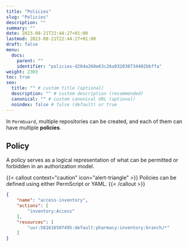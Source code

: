 ```yaml
---
title: "Policies"
slug: "Policies"
description: ""
summary: ""
date: 2023-08-21T22:44:27+01:00
lastmod: 2023-08-21T22:44:27+01:00
draft: false
menu:
  docs:
    parent: ""
    identifier: "policies-d204a260e63c26a932030734402bbffa"
weight: 2303
toc: true
seo:
  title: "" # custom title (optional)
  description: "" # custom description (recommended)
  canonical: "" # custom canonical URL (optional)
  noindex: false # false (default) or true
---
```

In `PermGuard`, multiple repositories can be created, and each of them can have multiple **policies**.

## Policy

A policy serves as a logical representation of what can be permitted or forbidden in an authorization model.

{{< callout context="caution" icon="alert-triangle" >}}
Policies can be defined using either PermScript or YAML.
{{< /callout >}}

```json
{
    "name": "access-inventory",
    "actions": [
        "inventory:Access"
    ],
    "resources": [
        "uur:581616507495:default:pharmacy:inventory:branch/*"
    ]
}
```
